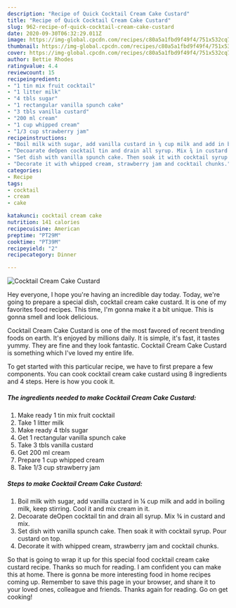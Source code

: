 ```yaml
---
description: "Recipe of Quick Cocktail Cream Cake Custard"
title: "Recipe of Quick Cocktail Cream Cake Custard"
slug: 962-recipe-of-quick-cocktail-cream-cake-custard
date: 2020-09-30T06:32:29.011Z
image: https://img-global.cpcdn.com/recipes/c80a5a1fbd9f49f4/751x532cq70/cocktail-cream-cake-custard-recipe-main-photo.jpg
thumbnail: https://img-global.cpcdn.com/recipes/c80a5a1fbd9f49f4/751x532cq70/cocktail-cream-cake-custard-recipe-main-photo.jpg
cover: https://img-global.cpcdn.com/recipes/c80a5a1fbd9f49f4/751x532cq70/cocktail-cream-cake-custard-recipe-main-photo.jpg
author: Bettie Rhodes
ratingvalue: 4.4
reviewcount: 15
recipeingredient:
- "1 tin mix fruit cocktail"
- "1 litter milk"
- "4 tbls sugar"
- "1 rectangular vanilla spunch cake"
- "3 tbls vanilla custard"
- "200 ml cream"
- "1 cup whipped cream"
- "1/3 cup strawberry jam"
recipeinstructions:
- "Boil milk with sugar, add vanilla custard in ¼ cup milk and add in boiling milk, keep stirring. Cool it and mix cream in it."
- "Decoarate deOpen cocktail tin and drain all syrup. Mix ¾ in custard and mix."
- "Set dish with vanilla spunch cake. Then soak it with cocktail syrup. Pour custard on top."
- "Decorate it with whipped cream, strawberry jam and cocktail chunks."
categories:
- Recipe
tags:
- cocktail
- cream
- cake

katakunci: cocktail cream cake 
nutrition: 141 calories
recipecuisine: American
preptime: "PT29M"
cooktime: "PT39M"
recipeyield: "2"
recipecategory: Dinner

---
```



![Cocktail Cream Cake Custard](https://img-global.cpcdn.com/recipes/c80a5a1fbd9f49f4/751x532cq70/cocktail-cream-cake-custard-recipe-main-photo.jpg)

Hey everyone, I hope you're having an incredible day today. Today, we're going to prepare a special dish, cocktail cream cake custard. It is one of my favorites food recipes. This time, I'm gonna make it a bit unique. This is gonna smell and look delicious.



Cocktail Cream Cake Custard is one of the most favored of recent trending foods on earth. It's enjoyed by millions daily. It is simple, it's fast, it tastes yummy. They are fine and they look fantastic. Cocktail Cream Cake Custard is something which I've loved my entire life.


To get started with this particular recipe, we have to first prepare a few components. You can cook cocktail cream cake custard using 8 ingredients and 4 steps. Here is how you cook it.

<!--inarticleads1-->

##### The ingredients needed to make Cocktail Cream Cake Custard:

1. Make ready 1 tin mix fruit cocktail
1. Take 1 litter milk
1. Make ready 4 tbls sugar
1. Get 1 rectangular vanilla spunch cake
1. Take 3 tbls vanilla custard
1. Get 200 ml cream
1. Prepare 1 cup whipped cream
1. Take 1/3 cup strawberry jam




<!--inarticleads2-->

##### Steps to make Cocktail Cream Cake Custard:

1. Boil milk with sugar, add vanilla custard in ¼ cup milk and add in boiling milk, keep stirring. Cool it and mix cream in it.
1. Decoarate deOpen cocktail tin and drain all syrup. Mix ¾ in custard and mix.
1. Set dish with vanilla spunch cake. Then soak it with cocktail syrup. Pour custard on top.
1. Decorate it with whipped cream, strawberry jam and cocktail chunks.




So that is going to wrap it up for this special food cocktail cream cake custard recipe. Thanks so much for reading. I am confident you can make this at home. There is gonna be more interesting food in home recipes coming up. Remember to save this page in your browser, and share it to your loved ones, colleague and friends. Thanks again for reading. Go on get cooking!
